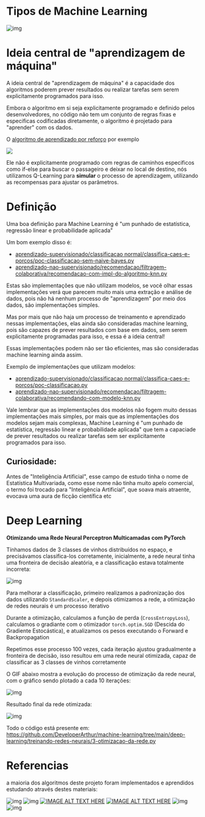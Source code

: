 # Tipos de Machine Learning

![img](/assets/tipos.jpeg)

# Ideia central de "aprendizagem de máquina"

A ideia central de "aprendizagem de máquina" é a capacidade dos algoritmos poderem prever resultados ou realizar tarefas sem serem explicitamente programados para isso.

Embora o algoritmo em si seja explicitamente programado e definido pelos desenvolvedores, no código não tem um conjunto de regras fixas e especificas codificadas diretamente, o algoritmo é projetado para "aprender" com os dados.

O [algoritmo de aprendizado por reforço](https://github.com/DeveloperArthur/machine-learning/blob/main/aprendizado-por-reforco/resolvendo-problema-com-aprendizagem.py) por exemplo

![](/assets/taxi.gif)

Ele não é explicitamente programado com regras de caminhos especificos como if-else para buscar o passageiro e deixar no local de destino, nós utilizamos Q-Learning para **simular** o processo de aprendizagem, utilizando as recompensas para ajustar os parâmetros.

# Definição

Uma boa definição para Machine Learning é "um punhado de estatística, regressão linear e probabilidade aplicada"

Um bom exemplo disso é: 
- [aprendizado-supervisionado/classificacao normal/classifica-caes-e-porcos/poc-classificacao-sem-naive-bayes.py](https://github.com/DeveloperArthur/machine-learning/blob/main/aprendizado-supervisionado/classificacao%20normal/classifica-caes-e-porcos/poc-classificacao-sem-naive-bayes.py)
- [aprendizado-nao-supervisionado/recomendacao/filtragem-colaborativa/recomendacao-com-impl-do-algoritmo-knn.py](https://github.com/DeveloperArthur/machine-learning/blob/main/aprendizado-nao-supervisionado/recomendacao/filtragem-colaborativa/recomendacao-com-impl-do-algoritmo-knn.py)

Estas são implementações que não utilizam modelos, se você olhar essas implementações verá que parecem muito mais uma extração e análise de dados, pois não há nenhum processo de "aprendizagem" por meio dos dados, são implementações simples.

Mas por mais que não haja um processo de treinamento e aprendizado nessas implementações, elas ainda são consideradas machine learning, pois são capazes de prever resultados com base em dados, sem serem explicitamente programadas para isso, e essa é a ideia central!

Essas implementações podem não ser tão eficientes, mas são consideradas machine learning ainda assim.

Exemplo de implementações que utilizam modelos:
- [aprendizado-supervisionado/classificacao normal/classifica-caes-e-porcos/poc-classificacao.py](https://github.com/DeveloperArthur/machine-learning/blob/main/aprendizado-supervisionado/classificacao%20normal/classifica-caes-e-porcos/poc-classificacao.py)
- [aprendizado-nao-supervisionado/recomendacao/filtragem-colaborativa/recomendando-com-modelo-knn.py](https://github.com/DeveloperArthur/machine-learning/blob/main/aprendizado-nao-supervisionado/recomendacao/filtragem-colaborativa/recomendando-com-modelo-knn.py)

Vale lembrar que as implementações dos modelos não fogem muito dessas implementações mais simples, por mais que as implementações dos modelos sejam mais complexas, Machine Learning é "um punhado de estatística, regressão linear e probabilidade aplicada" que tem a capaciade de prever resultados ou realizar tarefas sem ser explicitamente programados para isso.

## Curiosidade: 

Antes de "Inteligência Artificial", esse campo de estudo tinha o nome de Estatística Multivariada, como esse nome não tinha muito apelo comercial, o termo foi trocado para "Inteligência Artificial", que soava mais atraente, evocava uma aura de ficção científica etc

# Deep Learning

**Otimizando uma Rede Neural Perceptron Multicamadas com PyTorch**

Tínhamos dados de 3 classes de vinhos distribuídos no espaço, e precisávamos classifica-los corretamente,
inicialmente, a rede neural tinha uma fronteira de decisão aleatória, e a classificação estava totalmente incorreta:

![img](./deep-learning/treinando-redes-neurais/fronteira-de-decisao-aleatoria.png)

Para melhorar a classificação, primeiro realizamos a padronização dos dados utilizando `StandardScaler`, e depois
otimizamos a rede, a otimização de redes neurais é um processo iterativo

Durante a otimização, calculamos a função de perda (`CrossEntropyLoss`), calculamos o gradiante com o otimizador `torch.optim.SGD`
(Descida do Gradiente Estocástica), e atualizamos os pesos executando o Forward e Backpropagation

Repetimos esse processo 100 vezes, cada iteração ajustou gradualmente a fronteira de decisão, isso resultou em uma
rede neural otimizada, capaz de classificar as 3 classes de vinhos corretamente

O GIF abaixo mostra a evolução do processo de otimização da rede neural, com o gráfico sendo plotado a cada 10 iterações:

![img](./deep-learning/treinando-redes-neurais/otimizacaodarede_76Wp2QQJ.gif)

Resultado final da rede otimizada:

![img](./deep-learning/treinando-redes-neurais/rede-otimizada.png)

Todo o código está presente em: https://github.com/DeveloperArthur/machine-learning/tree/main/deep-learning/treinando-redes-neurais/3-otimizacao-da-rede.py

# Referencias

a maioria dos algoritmos deste projeto foram implementados e aprendidos estudando através destes materiais:

![img](/assets/classificacao.jpeg)
![img](/assets/recomendacao.png)
[![IMAGE ALT TEXT HERE](https://img.youtube.com/vi/zQUFxZsZODY/0.jpg)](https://www.youtube.com/watch?v=zQUFxZsZODY)
[![IMAGE ALT TEXT HERE](https://img.youtube.com/vi/uePeleYXD-0/0.jpg)](https://www.youtube.com/watch?v=uePeleYXD-0)
![img](/assets/deep-learning.png)
![img](/assets/deep-learning-2.png)